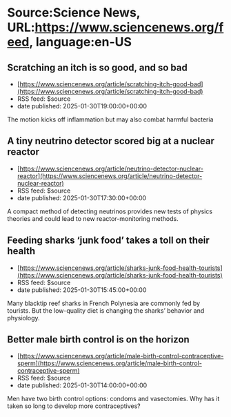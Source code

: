 # Source:Science News, URL:https://www.sciencenews.org/feed, language:en-US

## Scratching an itch is so good, and so bad
 - [https://www.sciencenews.org/article/scratching-itch-good-bad](https://www.sciencenews.org/article/scratching-itch-good-bad)
 - RSS feed: $source
 - date published: 2025-01-30T19:00:00+00:00

The motion kicks off inflammation but may also combat harmful bacteria

## A tiny neutrino detector scored big at a nuclear reactor
 - [https://www.sciencenews.org/article/neutrino-detector-nuclear-reactor](https://www.sciencenews.org/article/neutrino-detector-nuclear-reactor)
 - RSS feed: $source
 - date published: 2025-01-30T17:30:00+00:00

A compact method of detecting neutrinos provides new tests of physics theories and could lead to new reactor-monitoring methods.

## Feeding sharks ‘junk food’ takes a toll on their health
 - [https://www.sciencenews.org/article/sharks-junk-food-health-tourists](https://www.sciencenews.org/article/sharks-junk-food-health-tourists)
 - RSS feed: $source
 - date published: 2025-01-30T15:45:00+00:00

Many blacktip reef sharks in French Polynesia are commonly fed by tourists. But the low-quality diet is changing the sharks’ behavior and physiology.

## Better male birth control is on the horizon
 - [https://www.sciencenews.org/article/male-birth-control-contraceptive-sperm](https://www.sciencenews.org/article/male-birth-control-contraceptive-sperm)
 - RSS feed: $source
 - date published: 2025-01-30T14:00:00+00:00

Men have two birth control options: condoms and vasectomies. Why has it taken so long to develop more contraceptives?

